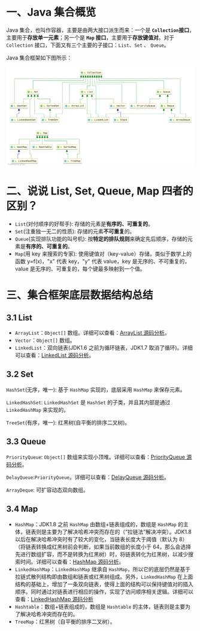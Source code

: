 # 一、Java 集合概览

Java 集合，也叫作容器，主要是由两大接口派生而来：一个是 **`Collection`接口**，主要用于**存放单一元素**；另一个是 **`Map` 接口**，主要用于**存放键值对**。对于`Collection` 接口，下面又有三个主要的子接口：`List`、`Set` 、 `Queue`。

Java 集合框架如下图所示：

![Java 集合框架概览](01.集合概述.assets/java-collection-hierarchy.png)

# 二、说说 List, Set, Queue, Map 四者的区别？

- `List`(对付顺序的好帮手): 存储的元素是**有序的、可重复的**。
- `Set`(注重独一无二的性质): 存储的元素**不可重复**的。
- `Queue`(实现排队功能的叫号机): 按**特定的排队规则**来确定先后顺序，存储的元素是**有序的、可重复的**。
- `Map`(用 key 来搜索的专家): 使用键值对（key-value）存储，类似于数学上的函数 y=f(x)，"x" 代表 key，"y" 代表 value，key 是无序的、不可重复的，value 是无序的、可重复的，每个键最多映射到一个值。

# 三、集合框架底层数据结构总结

## 3.1 List

- `ArrayList`：`Object[]` 数组。详细可以查看：[ArrayList 源码分析]()。
- `Vector`：`Object[]` 数组。
- `LinkedList`：双向链表(JDK1.6 之前为循环链表，JDK1.7 取消了循环)。详细可以查看：[LinkedList 源码分析]()。

## 3.2 Set

`HashSet`(无序，唯一): 基于 `HashMap` 实现的，底层采用 `HashMap` 来保存元素。

`LinkedHashSet`: `LinkedHashSet` 是 `HashSet` 的子类，并且其内部是通过 `LinkedHashMap` 来实现的。

`TreeSet`(有序，唯一): 红黑树(自平衡的排序二叉树)。

## 3.3 Queue

`PriorityQueue`: `Object[]` 数组来实现小顶堆。详细可以查看：[PriorityQueue 源码分析]()。

`DelayQueue`:`PriorityQueue`。详细可以查看：[DelayQueue 源码分析]()。

`ArrayDeque`: 可扩容动态双向数组。

## 3.4 Map

- `HashMap`：JDK1.8 之前 `HashMap` 由数组+链表组成的，数组是 `HashMap` 的主体，链表则是主要为了解决哈希冲突而存在的（“拉链法”解决冲突）。JDK1.8 以后在解决哈希冲突时有了较大的变化，当链表长度大于阈值（默认为 8）（将链表转换成红黑树前会判断，如果当前数组的长度小于 64，那么会选择先进行数组扩容，而不是转换为红黑树）时，将链表转化为红黑树，以减少搜索时间。详细可以查看：[HashMap 源码分析]()。
- `LinkedHashMap`：`LinkedHashMap` 继承自 `HashMap`，所以它的底层仍然是基于拉链式散列结构即由数组和链表或红黑树组成。另外，`LinkedHashMap` 在上面结构的基础上，增加了一条双向链表，使得上面的结构可以保持键值对的插入顺序。同时通过对链表进行相应的操作，实现了访问顺序相关逻辑。详细可以查看：[LinkedHashMap 源码分析]()
- `Hashtable`：数组+链表组成的，数组是 `Hashtable` 的主体，链表则是主要为了解决哈希冲突而存在的。
- `TreeMap`：红黑树（自平衡的排序二叉树）。


